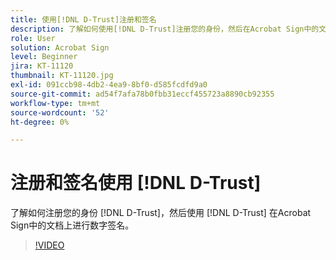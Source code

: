 ```yaml
---
title: 使用[!DNL D-Trust]注册和签名
description: 了解如何使用[!DNL D-Trust]注册您的身份，然后在Acrobat Sign中的文档上使用[!DNL D-Trust]数字签名
role: User
solution: Acrobat Sign
level: Beginner
jira: KT-11120
thumbnail: KT-11120.jpg
exl-id: 091ccb98-4db2-4ea9-8bf0-d585fcdfd9a0
source-git-commit: ad54f7afa78b0fbb31eccf455723a8890cb92355
workflow-type: tm+mt
source-wordcount: '52'
ht-degree: 0%

---
```


# 注册和签名使用 [!DNL D-Trust]

了解如何注册您的身份 [!DNL D-Trust]，然后使用 [!DNL D-Trust] 在Acrobat Sign中的文档上进行数字签名。

>[!VIDEO](https://video.tv.adobe.com/v/3410193?quality=12&learn=on&hidetitle=true)
